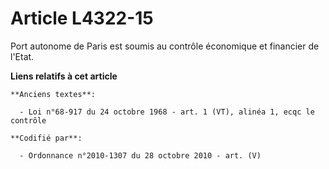 # Article L4322-15

Port autonome de Paris est soumis au contrôle économique et financier de l'Etat.

**Liens relatifs à cet article**

	**Anciens textes**:

	  - Loi n°68-917 du 24 octobre 1968 - art. 1 (VT), alinéa 1, ecqc le contrôle

	**Codifié par**:

	  - Ordonnance n°2010-1307 du 28 octobre 2010 - art. (V)
